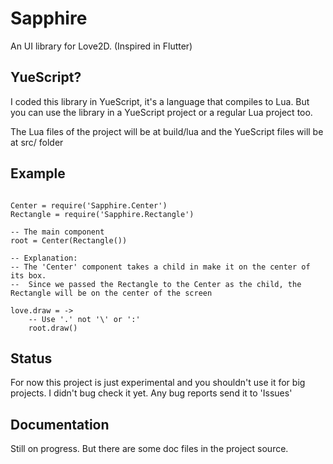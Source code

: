 # Sapphire

An UI library for Love2D. (Inspired in Flutter)

## YueScript?

I coded this library in YueScript, it's a language that compiles to Lua. But you can use the library in a YueScript project or a regular Lua project too.

The Lua files of the project will be at build/lua and the YueScript files will be at src/ folder

## Example

```moonscript

Center = require('Sapphire.Center')
Rectangle = require('Sapphire.Rectangle')

-- The main component
root = Center(Rectangle())

-- Explanation:
-- The 'Center' component takes a child in make it on the center of its box.
--  Since we passed the Rectangle to the Center as the child, the Rectangle will be on the center of the screen

love.draw = ->
    -- Use '.' not '\' or ':'
    root.draw()

```

## Status

For now this project is just experimental and you shouldn't use it for big projects. I didn't bug check it yet. Any bug reports send it to 'Issues'

## Documentation

Still on progress. But there are some doc files in the project source.